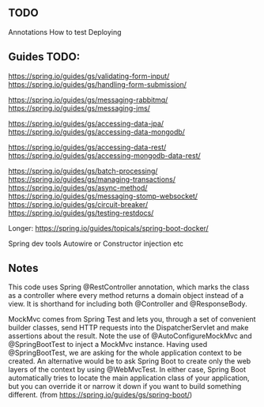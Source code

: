 ## TODO
Annotations
How to test
Deploying

## Guides TODO:


https://spring.io/guides/gs/validating-form-input/
https://spring.io/guides/gs/handling-form-submission/

https://spring.io/guides/gs/messaging-rabbitmq/
https://spring.io/guides/gs/messaging-jms/

https://spring.io/guides/gs/accessing-data-jpa/
https://spring.io/guides/gs/accessing-data-mongodb/

https://spring.io/guides/gs/accessing-data-rest/
https://spring.io/guides/gs/accessing-mongodb-data-rest/

https://spring.io/guides/gs/batch-processing/
https://spring.io/guides/gs/managing-transactions/
https://spring.io/guides/gs/async-method/
https://spring.io/guides/gs/messaging-stomp-websocket/
https://spring.io/guides/gs/circuit-breaker/
https://spring.io/guides/gs/testing-restdocs/

Longer: https://spring.io/guides/topicals/spring-boot-docker/

Spring dev tools
Autowire or Constructor injection etc


## Notes
This code uses Spring @RestController annotation, which marks the class as a controller where every method returns a domain object instead of a view. It is shorthand for including both @Controller and @ResponseBody.

MockMvc comes from Spring Test and lets you, through a set of convenient builder classes, send HTTP requests into the DispatcherServlet and make assertions about the result. Note the use of @AutoConfigureMockMvc and @SpringBootTest to inject a MockMvc instance. Having used @SpringBootTest, we are asking for the whole application context to be created. An alternative would be to ask Spring Boot to create only the web layers of the context by using @WebMvcTest. In either case, Spring Boot automatically tries to locate the main application class of your application, but you can override it or narrow it down if you want to build something different.
(from https://spring.io/guides/gs/spring-boot/)

